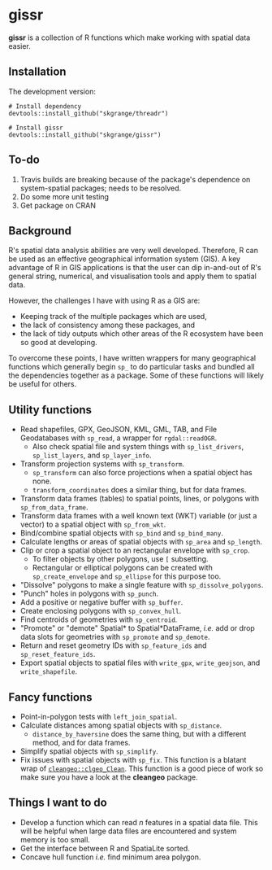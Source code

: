 # **gissr**

**gissr** is a collection of R functions which make working with spatial data easier.

## Installation

The development version: 
```
# Install dependency
devtools::install_github("skgrange/threadr")

# Install gissr
devtools::install_github("skgrange/gissr")
```

## To-do

  1. Travis builds are breaking because of the package's dependence on system-spatial packages; needs to be resolved. 
  2. Do some more unit testing
  3. Get package on CRAN

## Background

R's spatial data analysis abilities are very well developed. Therefore, R can be used as an effective geographical information system (GIS). A key advantage of R in GIS applications is that the user can dip in-and-out of R's general string, numerical, and visualisation tools and apply them to spatial data.

However, the challenges I have with using R as a GIS are:

  - Keeping track of the multiple packages which are used,
  - the lack of consistency among these packages, and
  - the lack of tidy outputs which other areas of the R ecosystem have been so good at developing. 
  
To overcome these points, I have written wrappers for many geographical functions which generally begin `sp_` to do particular tasks and bundled all the dependencies together as a package. Some of these functions will likely be useful for others. 

## Utility functions

  - Read shapefiles, GPX, GeoJSON, KML, GML, TAB, and File Geodatabases with `sp_read`, a wrapper for `rgdal::readOGR`.
    - Also check spatial file and system things with `sp_list_drivers`, `sp_list_layers`, and `sp_layer_info`. 
  - Transform projection systems with `sp_transform`.
    - `sp_transform` can also force projections when a spatial object has none.
    - `transform_coordinates` does a similar thing, but for data frames.
  - Transform data frames (tables) to spatial points, lines, or polygons with `sp_from_data_frame`. 
  - Transform data frames with a well known text (WKT) variable (or just a vector) to a spatial object with `sp_from_wkt`.
  - Bind/combine spatial objects with `sp_bind` and `sp_bind_many`.
  - Calculate lengths or areas of spatial objects with `sp_area` and `sp_length`.
  - Clip or crop a spatial object to an rectangular envelope with `sp_crop`. 
    - To filter objects by other polygons, use `[` subsetting. 
    - Rectangular or elliptical polygons can be created with `sp_create_envelope` and `sp_ellipse` for this purpose too. 
  - "Dissolve" polygons to make a single feature with `sp_dissolve_polygons`.
  - "Punch" holes in polygons with `sp_punch`. 
  - Add a positive or negative buffer with `sp_buffer`. 
  - Create enclosing polygons with `sp_convex_hull`. 
  - Find centroids of geometries with `sp_centroid`. 
  - "Promote" or "demote" Spatial\* to Spatial\*DataFrame, *i.e.* add or drop data slots for geometries with `sp_promote` and `sp_demote`. 
  - Return and reset geometry IDs with `sp_feature_ids` and `sp_reset_feature_ids`.
  - Export spatial objects to spatial files with `write_gpx`, `write_geojson`, and `write_shapefile`. 
  
## Fancy functions

  - Point-in-polygon tests with `left_join_spatial`.
  - Calculate distances among spatial objects with `sp_distance`.
    - `distance_by_haversine` does the same thing, but with a different method, and for data frames.
  - Simplify spatial objects with `sp_simplify`.
  - Fix issues with spatial objects with `sp_fix`. This function is a blatant wrap of [`cleangeo::clgeo_Clean`](https://github.com/eblondel/cleangeo). This function is a good piece of work so make sure you have a look at the **cleangeo** package.
  
## Things I want to do

  - Develop a function which can read *n* features in a spatial data file. This will be helpful when large data files are encountered and system memory is too small. 
  - Get the interface between R and SpatiaLite sorted. 
  - Concave hull function *i.e.* find minimum area polygon.  

